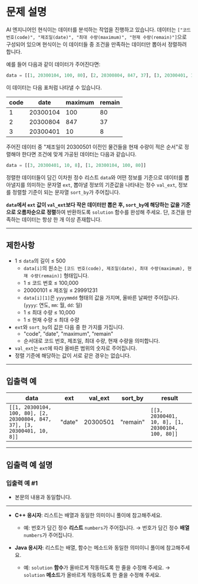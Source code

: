 # 문제 설명

AI 엔지니어인 현식이는 데이터를 분석하는 작업을 진행하고 있습니다. 데이터는 `["코드 번호(code)", "제조일(date)", "최대 수량(maximum)", "현재 수량(remain)"]`으로 구성되어 있으며 현식이는 이 데이터들 중 조건을 만족하는 데이터만 뽑아서 정렬하려 합니다.

예를 들어 다음과 같이 데이터가 주어진다면:

```python
data = [[1, 20300104, 100, 80], [2, 20300804, 847, 37], [3, 20300401, 10, 8]]
```

이 데이터는 다음 표처럼 나타낼 수 있습니다.

| code | date     | maximum | remain |
|------|----------|---------|--------|
| 1    | 20300104 | 100     | 80     |
| 2    | 20300804 | 847     | 37     |
| 3    | 20300401 | 10      | 8      |

주어진 데이터 중 "제조일이 20300501 이전인 물건들을 현재 수량이 적은 순서"로 정렬해야 한다면 조건에 맞게 가공된 데이터는 다음과 같습니다.

```python
data = [[3, 20300401, 10, 8], [1, 20300104, 100, 80]]
```

정렬한 데이터들이 담긴 이차원 정수 리스트 `data`와 어떤 정보를 기준으로 데이터를 뽑아낼지를 의미하는 문자열 `ext`, 뽑아낼 정보의 기준값을 나타내는 정수 `val_ext`, 정보를 정렬할 기준이 되는 문자열 `sort_by`가 주어집니다.

**`data`에서 `ext` 값이 `val_ext`보다 작은 데이터만 뽑은 후, `sort_by`에 해당하는 값을 기준으로 오름차순으로 정렬**하여 반환하도록 `solution` 함수를 완성해 주세요. 단, 조건을 만족하는 데이터는 항상 한 개 이상 존재합니다.

---

## 제한사항

- 1 ≤ `data`의 길이 ≤ 500
  - `data[i]`의 원소는 `[코드 번호(code), 제조일(date), 최대 수량(maximum), 현재 수량(remain)]` 형태입니다.
  - 1 ≤ 코드 번호 ≤ 100,000
  - 20000101 ≤ 제조일 ≤ 29991231
  - `data[i][1]`은 `yyyymmdd` 형태의 값을 가지며, 올바른 날짜만 주어집니다. (`yyyy`: 연도, `mm`: 월, `dd`: 일)
  - 1 ≤ 최대 수량 ≤ 10,000
  - 1 ≤ 현재 수량 ≤ 최대 수량
- `ext`와 `sort_by`의 값은 다음 중 한 가지를 가집니다.
  - "code", "date", "maximum", "remain"
  - 순서대로 코드 번호, 제조일, 최대 수량, 현재 수량을 의미합니다.
- `val_ext`는 `ext`에 따라 올바른 범위의 숫자로 주어집니다.
- 정렬 기준에 해당하는 값이 서로 같은 경우는 없습니다.

---

## 입출력 예

| data                                                       | ext    | val_ext | sort_by | result                                         |
|-----------------------------------------------------------|--------|---------|---------|-----------------------------------------------|
| `[[1, 20300104, 100, 80], [2, 20300804, 847, 37], [3, 20300401, 10, 8]]` | "date" | 20300501 | "remain" | `[[3, 20300401, 10, 8], [1, 20300104, 100, 80]]` |

---

## 입출력 예 설명

### 입출력 예 #1

- 본문의 내용과 동일합니다.

---

- **C++ 응시자**: 리스트는 배열과 동일한 의미이니 풀이에 참고해주세요.
  - 예: 번호가 담긴 정수 **리스트** `numbers`가 주어집니다. → 번호가 담긴 정수 **배열** `numbers`가 주어집니다.

- **Java 응시자**: 리스트는 배열, 함수는 메소드와 동일한 의미이니 풀이에 참고해주세요.
  - 예: `solution` **함수**가 올바르게 작동하도록 한 줄을 수정해 주세요. → `solution` **메소드**가 올바르게 작동하도록 한 줄을 수정해 주세요.
